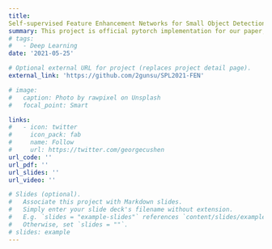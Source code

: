 ```yaml
---
title: 
Self-supervised Feature Enhancement Networks for Small Object Detection in Noisy Images
summary: This project is official pytorch implementation for our paper, "Self-supervised Feature Enhancement Networks for Small Object Detection in Noisy Images" (IEEE Signal Processing Letters 21')
# tags:
#   - Deep Learning
date: '2021-05-25'

# Optional external URL for project (replaces project detail page).
external_link: 'https://github.com/2gunsu/SPL2021-FEN'

# image:
#   caption: Photo by rawpixel on Unsplash
#   focal_point: Smart

links:
#   - icon: twitter
#     icon_pack: fab
#     name: Follow
#     url: https://twitter.com/georgecushen
url_code: ''
url_pdf: ''
url_slides: ''
url_video: ''

# Slides (optional).
#   Associate this project with Markdown slides.
#   Simply enter your slide deck's filename without extension.
#   E.g. `slides = "example-slides"` references `content/slides/example-slides.md`.
#   Otherwise, set `slides = ""`.
# slides: example
---
```

